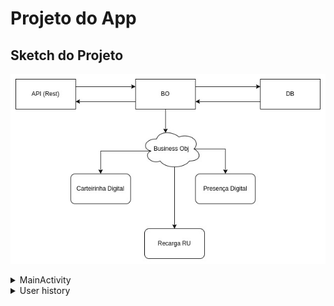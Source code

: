 # Projeto do App

## Sketch do Projeto

![skecth](archSktch.jpg)

<details>
<summary>MainActivity</summary>
  <Login>
    < RA >
      < Tela 1: Frente do RA com informações do aluno + foto >
      < Tela 2: Fundo do RA -> QR code p/ autentificação >
    < Saldo >
      < Tela 1: Informações do RU >
  </Login>
  < Autentificador >
    <Tela 1: Leitor de QR code >
      < Após validação: Abrir Tela 1 do RA >
</details>


<details>
<summary>User history</summary>

  ![UserHist](userHistories.png)
  
</details>
